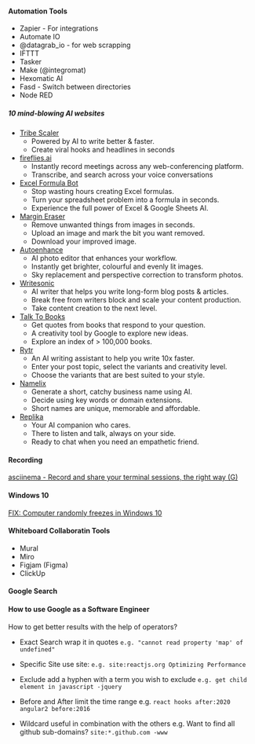 #### Automation Tools
* Zapier - For integrations
* Automate IO
* @datagrab_io - for web scrapping
* IFTTT
* Tasker
* Make (@integromat)
* Hexomatic AI
* Fasd - Switch between directories
* Node RED

##### 10 mind-blowing AI websites
* [Tribe Scaler](https://tribescaler.com)  
  - Powered by AI to write better & faster. 
  - Create viral hooks and headlines in seconds
* [fireflies.ai](https://fireflies.ai)  
  - Instantly record meetings across any web-conferencing platform. 
  - Transcribe, and search across your voice conversations
* [Excel Formula Bot](https://excelformulabot.com)
  - Stop wasting hours creating Excel formulas.
  - Turn your spreadsheet problem into a formula in seconds.
  - Experience the full power of Excel & Google Sheets AI.
* [Margin Eraser](https://magiceraser.io)  
  - Remove unwanted things from images in seconds.
  - Upload an image and mark the bit you want removed.
  - Download your improved image.
* [Autoenhance](https://autoenhance.ai)  
  - AI photo editor that enhances your workflow.
  - Instantly get brighter, colourful and evenly lit images.
  - Sky replacement and perspective correction to transform photos.
* [Writesonic](https://writesonic.com)  
  - AI writer that helps you write long-form blog posts & articles.
  - Break free from writers block and scale your content production.
  - Take content creation to the next level.
* [Talk To Books](https://books.google.com/talktobooks/)  
  - Get quotes from books that respond to your question.
  - A creativity tool by Google to explore new ideas.
  - Explore an index of > 100,000 books.
* [Rytr](https://rytr.me)  
  - An AI writing assistant to help you write 10x faster.
  - Enter your post topic, select the variants and creativity level.
  - Choose the variants that are best suited to your style.
* [Namelix](https://namelix.com)  
  - Generate a short, catchy business name using AI.
  - Decide using key words or domain extensions.
  - Short names are unique, memorable and affordable.
* [Replika](https://replika.com)  
  - Your AI companion who cares.
  - There to listen and talk, always on your side.
  - Ready to chat when you need an empathetic friend.

#### Recording
[asciinema - Record and share your terminal sessions, the right way (G)](https://asciinema.org/)  



#### Windows 10
[FIX: Computer randomly freezes in Windows 10](https://windowsreport.com/random-freeze-windows-10/)  


#### Whiteboard Collaboratin Tools
* Mural
* Miro
* Figjam (Figma)
* ClickUp

#### Google Search
#### How to use Google as a Software Engineer

How to get better results with the help of operators?

- Exact Search
wrap it in quotes
`e.g. "cannot read property 'map' of undefined"`

- Specific Site
use site:
`e.g. site:reactjs.org Optimizing Performance`

- Exclude
add a hyphen with a term you wish to exclude
`e.g. get child element in javascript -jquery`

- Before and After
limit the time range
e.g.
`react hooks after:2020`
`angular2 before:2016`

- Wildcard
useful in combination with the others
e.g. Want to find all github sub-domains?
`site:*.github.com -www`
